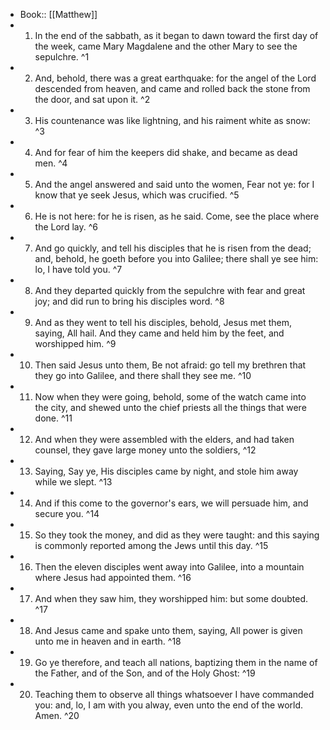 - Book:: [[Matthew]]
- 1. In the end of the sabbath, as it began to dawn toward the first day of the week, came Mary Magdalene and the other Mary to see the sepulchre. ^1
- 2. And, behold, there was a great earthquake: for the angel of the Lord descended from heaven, and came and rolled back the stone from the door, and sat upon it. ^2
- 3. His countenance was like lightning, and his raiment white as snow: ^3
- 4. And for fear of him the keepers did shake, and became as dead men. ^4
- 5. And the angel answered and said unto the women, Fear not ye: for I know that ye seek Jesus, which was crucified. ^5
- 6. He is not here: for he is risen, as he said. Come, see the place where the Lord lay. ^6
- 7. And go quickly, and tell his disciples that he is risen from the dead; and, behold, he goeth before you into Galilee; there shall ye see him: lo, I have told you. ^7
- 8. And they departed quickly from the sepulchre with fear and great joy; and did run to bring his disciples word. ^8
- 9. And as they went to tell his disciples, behold, Jesus met them, saying, All hail. And they came and held him by the feet, and worshipped him. ^9
- 10. Then said Jesus unto them, Be not afraid: go tell my brethren that they go into Galilee, and there shall they see me. ^10
- 11. Now when they were going, behold, some of the watch came into the city, and shewed unto the chief priests all the things that were done. ^11
- 12. And when they were assembled with the elders, and had taken counsel, they gave large money unto the soldiers, ^12
- 13. Saying, Say ye, His disciples came by night, and stole him away while we slept. ^13
- 14. And if this come to the governor's ears, we will persuade him, and secure you. ^14
- 15. So they took the money, and did as they were taught: and this saying is commonly reported among the Jews until this day. ^15
- 16. Then the eleven disciples went away into Galilee, into a mountain where Jesus had appointed them. ^16
- 17. And when they saw him, they worshipped him: but some doubted. ^17
- 18. And Jesus came and spake unto them, saying, All power is given unto me in heaven and in earth. ^18
- 19. Go ye therefore, and teach all nations, baptizing them in the name of the Father, and of the Son, and of the Holy Ghost: ^19
- 20. Teaching them to observe all things whatsoever I have commanded you: and, lo, I am with you alway, even unto the end of the world. Amen. ^20
